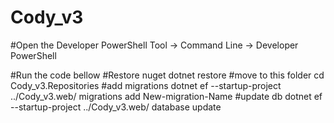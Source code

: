 # Cody_v3

#Open the Developer PowerShell
Tool -> Command Line -> Developer PowerShell

#Run the code bellow
#Restore nuget
dotnet restore
#move to this folder
cd Cody_v3.Repositories
#add migrations
dotnet ef --startup-project ../Cody_v3.web/ migrations add New-migration-Name
#update db
dotnet ef --startup-project ../Cody_v3.web/ database update

